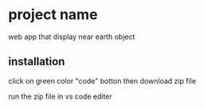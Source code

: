 # project name

web app that display near earth object

## installation

click on green color "code" botton then download zip file 

run the zip file in vs code editer 
